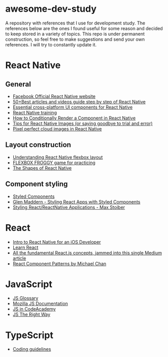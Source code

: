 # awesome-dev-study
A repository with references that I use for development study.
The references below are the ones I found useful for some reason and decided to keep stored in a variety of topics.
This repo is under permanent construction, so feel free to make suggestions and send your own references. I will try to constantly update it.

# React Native

## General

- [Facebook Official React Native website](https://facebook.github.io/react/)
- [50+Best articles and videos guide step by step of React Native](https://reactsharing.com/50best-articles-and-videos-guide-step-by-step-of-react-native.html)
- [Essential cross-platform UI components for React Native](https://github.com/GeekyAnts/NativeBase)
- [React Native training](https://unbug.gitbooks.io/react-native-training/)
- [How to Conditionally Render a Component in React Native](https://kylewbanks.com/blog/how-to-conditionally-render-a-component-in-react-native)
- [Tips for React Native Images (or saying goodbye to trial and error)](https://medium.com/the-react-native-log/tips-for-react-native-images-or-saying-goodbye-to-trial-and-error-b2baaf0a1a4d)
- [Pixel perfect cloud images in React Native](https://blog.uncommon.is/pixel-perfect-cloud-images-in-react-native-55acbc377a72)

## Layout construction

- [Understanding React Native flexbox layout](https://medium.com/the-react-native-log/understanding-react-native-flexbox-layout-7a528200afd4)
- [FLEXBOX FROGGY game for practicing](http://flexboxfroggy.com/)
- [The Shapes of React Native](http://browniefed.com/blog/the-shapes-of-react-native/)

## Component styling

- [Styled Components](https://www.styled-components.com/)
- [Glen Maddern - Styling React Apps with Styled Components](https://www.youtube.com/watch?v=qu4U7lwZTRI)
- [Styling React/ReactNative Applications - Max Stoiber](https://www.youtube.com/watch?v=bIK2NwoK9xk)


# React

- [Intro to React Native for an iOS Developer](http://artsy.github.io/blog/2017/07/06/React-Native-for-iOS-devs/)
- [Learn React](https://learnreact.com/)
- [All the fundamental React.js concepts, jammed into this single Medium article](https://medium.freecodecamp.org/all-the-fundamental-react-js-concepts-jammed-into-this-single-medium-article-c83f9b53eac2)
- [React Component Patterns by Michael Chan](https://www.youtube.com/watch?v=YaZg8wg39QQ)

# JavaScript

- [JS Glossary](http://artsy.github.io/blog/2016/11/14/JS-Glossary/)
- [Mozilla JS Documentation](https://developer.mozilla.org/en-US/docs/Learn/JavaScript)
- [JS in CodeAcademy](https://www.codecademy.com/learn/javascript)
- [JS The Right Way](http://jstherightway.org)

# TypeScript

- [Coding guidelines](https://github.com/Microsoft/TypeScript/wiki/Coding-guidelines)
